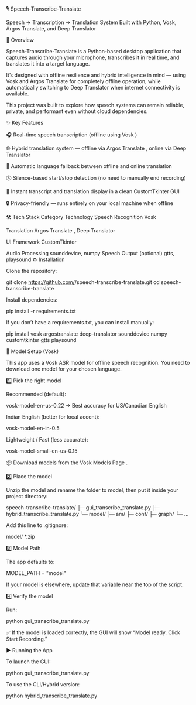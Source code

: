 🎙️ Speech-Transcribe-Translate

Speech → Transcription → Translation System
Built with Python, Vosk, Argos Translate, and Deep Translator

🧠 Overview

Speech-Transcribe-Translate is a Python-based desktop application that captures audio through your microphone, transcribes it in real time, and translates it into a target language.

It’s designed with offline resilience and hybrid intelligence in mind — using Vosk and Argos Translate for completely offline operation, while automatically switching to Deep Translator when internet connectivity is available.

This project was built to explore how speech systems can remain reliable, private, and performant even without cloud dependencies.

✨ Key Features

🎧 Real-time speech transcription (offline using Vosk
)

🌐 Hybrid translation system — offline via Argos Translate
, online via Deep Translator

🧩 Automatic language fallback between offline and online translation

🕓 Silence-based start/stop detection (no need to manually end recording)

💬 Instant transcript and translation display in a clean CustomTkinter GUI

🔒 Privacy-friendly — runs entirely on your local machine when offline

🛠️ Tech Stack
Category	Technology
Speech Recognition	Vosk

Translation	Argos Translate
, Deep Translator

UI Framework	CustomTkinter

Audio Processing	sounddevice, numpy
Speech Output (optional)	gtts, playsound
⚙️ Installation

Clone the repository:

git clone https://github.com/<your-username>/speech-transcribe-translate.git
cd speech-transcribe-translate


Install dependencies:

pip install -r requirements.txt


If you don’t have a requirements.txt, you can install manually:

pip install vosk argostranslate deep-translator sounddevice numpy customtkinter gtts playsound

🧩 Model Setup (Vosk)

This app uses a Vosk ASR model for offline speech recognition.
You need to download one model for your chosen language.

1️⃣ Pick the right model

Recommended (default):

vosk-model-en-us-0.22 → Best accuracy for US/Canadian English

Indian English (better for local accent):

vosk-model-en-in-0.5

Lightweight / Fast (less accurate):

vosk-model-small-en-us-0.15

📦 Download models from the Vosk Models Page
.

2️⃣ Place the model

Unzip the model and rename the folder to model, then put it inside your project directory:

speech-transcribe-translate/
├─ gui_transcribe_translate.py
├─ hybrid_transcribe_translate.py
└─ model/
   ├─ am/
   ├─ conf/
   ├─ graph/
   └─ ...


Add this line to .gitignore:

model/
*.zip

3️⃣ Model Path

The app defaults to:

MODEL_PATH = "model"


If your model is elsewhere, update that variable near the top of the script.

4️⃣ Verify the model

Run:

python gui_transcribe_translate.py


✅ If the model is loaded correctly, the GUI will show “Model ready. Click Start Recording.”

▶️ Running the App

To launch the GUI:

python gui_transcribe_translate.py


To use the CLI/Hybrid version:

python hybrid_transcribe_translate.py
